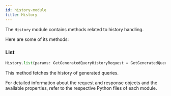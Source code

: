 ```yaml
---
id: history-module
title: History
---
```


The `History` module contains methods related to history handling.

Here are some of its methods:

### List

```python
History.list(params: GetGeneratedQueryHistoryRequest = GetGeneratedQueryHistoryRequest()) -> GetGeneratedQueryHistoryResponse
```

This method fetches the history of generated queries.

For detailed information about the request and response objects and the available properties, refer to the respective Python files of each module.
